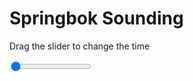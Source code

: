 <h1>Springbok Sounding</h1>
<p>Drag the slider to change the time</p>

<div class="slidecontainer">
<input oninput='setImage(this)' class="slider" type="range" min="0" max="5" value="0" step="1" />
<img id='img'/>
</div>

<script>
var img = document.getElementById('img');
var img_array = ['/assets/images/skwt/skd_spr_wrfout_d01_2020-04-26_12:00:00.png',
'/assets/images/skwt/skd_spr_wrfout_d01_2020-04-26_18:00:00.png',
'/assets/images/skwt/skd_spr_wrfout_d01_2020-04-27_00:00:00.png',
'/assets/images/skwt/skd_spr_wrfout_d01_2020-04-27_06:00:00.png',
'/assets/images/skwt/skd_spr_wrfout_d01_2020-04-27_12:00:00.png',];
function setImage(obj)
{
        var value = obj.value;
        img.src = img_array[value];

}
</script>
